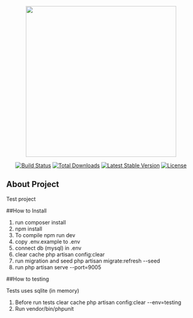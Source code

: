 <p align="center"><img src="https://res.cloudinary.com/dtfbvvkyp/image/upload/v1566331377/laravel-logolockup-cmyk-red.svg" width="400"></p>

<p align="center">
<a href="https://travis-ci.org/laravel/framework"><img src="https://travis-ci.org/laravel/framework.svg" alt="Build Status"></a>
<a href="https://packagist.org/packages/laravel/framework"><img src="https://poser.pugx.org/laravel/framework/d/total.svg" alt="Total Downloads"></a>
<a href="https://packagist.org/packages/laravel/framework"><img src="https://poser.pugx.org/laravel/framework/v/stable.svg" alt="Latest Stable Version"></a>
<a href="https://packagist.org/packages/laravel/framework"><img src="https://poser.pugx.org/laravel/framework/license.svg" alt="License"></a>
</p>

## About Project

Test project

##How to Install

1. run composer install
1. npm install
1. To compile npm run dev
1. copy .env.example to .env
1. connect db (mysql) in .env
1. clear cache php artisan config:clear
1. run migration and seed  php artisan migrate:refresh --seed
1. run php artisan serve --port=9005


##How to testing

Tests uses sqlite (in memory)

1. Before run tests clear cache php artisan config:clear --env=testing
1. Run vendor/bin/phpunit



